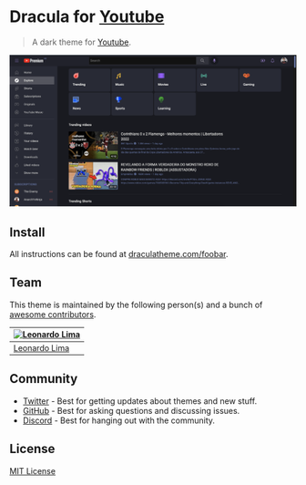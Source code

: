 # Dracula for [Youtube](https://www.youtube.com/)

> A dark theme for [Youtube](https://www.youtube.com/).

![Screenshot](./screenshot-youtube.png)

## Install

All instructions can be found at [draculatheme.com/foobar](https://draculatheme.com/foobar).

## Team

This theme is maintained by the following person(s) and a bunch of [awesome contributors](https://github.com/dracula/foobar/graphs/contributors).

| [![Leonardo Lima](https://github.com/leozz37.png?size=100)](https://github.com/leozz37) |
| ---------------------------------------------------------------------------------------- |
| [Leonardo Lima](https://github.com/leozz37)                                               |

## Community

- [Twitter](https://twitter.com/draculatheme) - Best for getting updates about themes and new stuff.
- [GitHub](https://github.com/dracula/dracula-theme/discussions) - Best for asking questions and discussing issues.
- [Discord](https://draculatheme.com/discord-invite) - Best for hanging out with the community.

## License

[MIT License](./LICENSE)
